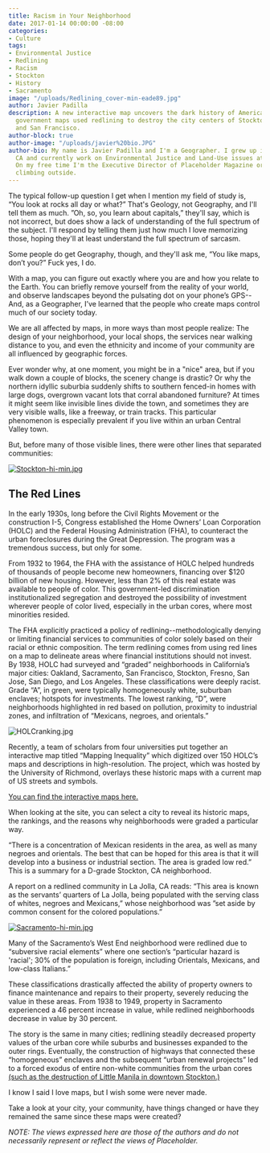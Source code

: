 ```yaml
---
title: Racism in Your Neighborhood
date: 2017-01-14 00:00:00 -08:00
categories:
- Culture
tags:
- Environmental Justice
- Redlining
- Racism
- Stockton
- History
- Sacramento
image: "/uploads/Redlining_cover-min-eade89.jpg"
author: Javier Padilla
description: A new interactive map uncovers the dark history of America’s past. These
  government maps used redlining to destroy the city centers of Stockton, Sacramento
  and San Francisco.
author-block: true
author-image: "/uploads/javier%20bio.JPG"
author-bio: My name is Javier Padilla and I'm a Geographer. I grew up in Stockton,
  CA and currently work on Environmental Justice and Land-Use issues at the SFPUC.
  On my free time I'm the Executive Director of Placeholder Magazine or cycling or
  climbing outside.
---
```


The typical follow-up question I get when I mention my field of study is, “You look at rocks all day or what?” That's Geology, not Geography, and I'll tell them as much. ”Oh, so, you learn about capitals,” they'll say, which is not incorrect, but does show a lack of understanding of the full spectrum of the subject. I'll respond by telling them just how much I love memorizing those, hoping they'll at least understand the full spectrum of sarcasm. 

Some people do get Geography, though, and they'll ask me, “You like maps, don’t you?” Fuck yes, I do.
 
With a map, you can figure out exactly where you are and how you relate to the Earth. You can briefly remove yourself from the reality of your world, and observe landscapes beyond the pulsating dot on your phone’s GPS--And, as a Geographer, I’ve learned that the people who create maps control much of our society today.
 
We are all affected by maps, in more ways than most people realize: The design of your neighborhood, your local shops, the services near walking distance to you, and even the ethnicity and income of your community are all influenced by geographic forces.
 
Ever wonder why, at one moment, you might be in a "nice" area, but if you walk down a couple of blocks, the scenery change is drastic? Or why the northern idyllic suburbia suddenly shifts to southern fenced-in homes with large dogs, overgrown vacant lots that corral abandoned furniture? At times it might seem like  invisible lines divide the town, and sometimes they are very visible walls, like a freeway, or train tracks. This particular phenomenon is especially prevalent if you live within an urban Central Valley town.
 
But, before many of those visible lines, there were other lines that separated communities:
 
[![Stockton-hi-min.jpg](/uploads/Stockton-hi-min.jpg)
](https://joshbegley.com/redlining/maps/Stockton-hi.jpg) 


## The Red Lines

In the early 1930s, long before the Civil Rights Movement or the construction I-5, Congress established the Home Owners’ Loan Corporation (HOLC) and the Federal Housing Administration (FHA), to counteract the urban foreclosures during the Great Depression. The program was a tremendous success, but only for some.
 
From 1932 to 1964, the FHA with the assistance of HOLC helped hundreds of thousands of people become new homeowners, financing over $120 billion of new housing. However, less than 2% of this real estate was available to people of color. This government-led discrimination institutionalized segregation and destroyed the possibility of investment wherever people of color lived, especially in the urban cores, where most minorities resided.
 
The FHA explicitly practiced a policy of redlining--methodologically denying or limiting financial services to communities of color solely based on their racial or ethnic composition. The term redlining comes from using red lines on a map to delineate areas where financial institutions should not invest. By 1938, HOLC had surveyed and “graded” neighborhoods in California’s major cities: Oakland, Sacramento, San Francisco, Stockton, Fresno, San Jose, San Diego, and Los Angeles. These classifications were deeply racist. Grade “A”, in green, were typically homogeneously white, suburban enclaves; hotspots for investments. The lowest ranking, “D”, were neighborhoods highlighted in red based on pollution, proximity to industrial zones, and infiltration of “Mexicans, negroes, and orientals.”
 
![HOLCranking.jpg](/uploads/HOLCranking.jpg)
 
Recently, a team of scholars from four universities put together an interactive map titled “Mapping Inequality” which digitized over 150 HOLC’s maps and descriptions in high-resolution. The project, which was hosted by the University of Richmond, overlays these historic maps with a current map of US streets and symbols. 

[You can find the interactive maps here.](https://dsl.richmond.edu/panorama/redlining/#loc=8/38.163/-122.426&opacity=0.95)
 
When looking at the site, you can select a city to reveal its historic maps, the rankings, and the reasons why neighborhoods were graded a particular way.
 
“There is a concentration of Mexican residents in the area, as well as many negroes and orientals. The best that can be hoped for this area is that it will develop into a business or industrial section. The area is graded low red.” This is a summary for a D-grade Stockton, CA neighborhood.
 
A report on a redlined community in La Jolla, CA reads: “This area is known as the servants’ quarters of La Jolla, being populated with the serving class of whites, negroes and Mexicans,” whose neighborhood was ”set aside by common consent for the colored populations.”
 
[![Sacramento-hi-min.jpg](/uploads/Sacramento-hi-min.jpg)](https://joshbegley.com/redlining/maps/Sacramento-hi.jpg)

Many of the Sacramento’s West End neighborhood were redlined due to “subversive racial elements” where one section’s “particular hazard is 'racial'; 30% of the population is foreign, including Orientals, Mexicans, and low-class Italians.”
 
These classifications drastically affected the ability of property owners to finance maintenance and repairs to their property, severely reducing the value in these areas. From 1938 to 1949, property in Sacramento experienced a 46 percent increase in value, while redlined neighborhoods decrease in value by 30 percent.
 
The story is the same in many cities; redlining steadily decreased property values of the urban core while suburbs and businesses expanded to the outer rings. Eventually, the construction of highways that connected these “homogeneous” enclaves and the subsequent “urban renewal projects” led to a forced exodus of entire non-white communities from the urban cores [(such as the destruction of Little Manila in downtown Stockton.)](http://www.placeholdermag.com/culture/2014/09/03/a-city-with-no-center.html)
 
I know I said I love maps, but I wish some were never made.
 
Take a look at your city, your community, have things changed or have they remained the same since these maps were created?

*NOTE: The views expressed here are those of the authors and do not necessarily represent or reflect the views of Placeholder.*